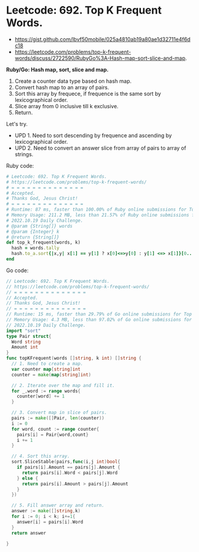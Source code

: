 # Leetcode: 692. Top K Frequent Words.

- https://gist.github.com/lbvf50mobile/025a4810ab19a80ae1d32711e4f6dc18
- https://leetcode.com/problems/top-k-frequent-words/discuss/2722590/RubyGo%3A-Hash-map-sort-slice-and-map.

**Ruby/Go: Hash map, sort, slice and map.**

1. Create a counter data type based on hash map.
2. Convert hash map to an array of pairs.
3. Sort this array by frequece, if frequence is the same sort by lexicographical order.
4. Slice array from 0 inclusive till k exclusive.
5. Return.

Let's try.

- UPD 1. Need to sort descending by frequence and ascending by lexicographical order.
- UPD 2. Need to convert an answer slice from array of pairs to array of strings.

Ruby code:
```Ruby
# Leetcode: 692. Top K Frequent Words.
# https://leetcode.com/problems/top-k-frequent-words/
# = = = = = = = = = = = = = =
# Accepted.
# Thanks God, Jesus Christ!
# = = = = = = = = = = = = = =
# Runtime: 87 ms, faster than 100.00% of Ruby online submissions for Top K Frequent Words.
# Memory Usage: 211.2 MB, less than 21.57% of Ruby online submissions for Top K Frequent Words.
# 2022.10.19 Daily Challenge.
# @param {String[]} words
# @param {Integer} k
# @return {String[]}
def top_k_frequent(words, k)
  hash = words.tally
  hash.to_a.sort{|x,y| x[1] == y[1] ? x[0]<=>y[0] : y[1] <=> x[1]}[0...k].map(&:first)
end
```

Go code:
```Go
// Leetcode: 692. Top K Frequent Words.
// https://leetcode.com/problems/top-k-frequent-words/
// = = = = = = = = = = = = = =
// Accepted.
// Thanks God, Jesus Christ!
// = = = = = = = = = = = = = =
// Runtime: 15 ms, faster than 29.79% of Go online submissions for Top K Frequent Words.
// Memory Usage: 4.3 MB, less than 97.02% of Go online submissions for Top K Frequent Words.
// 2022.10.19 Daily Challenge.
import "sort"
type Pair struct{
  Word string
  Amount int
}
func topKFrequent(words []string, k int) []string {
  // 1. Need to create a map.
  var counter map[string]int
  counter = make(map[string]int)

  // 2. Iterate over the map and fill it.
  for _,word := range words{
    counter[word] += 1
  }

  // 3. Convert map in slice of pairs.
  pairs := make([]Pair, len(counter))
  i := 0
  for word, count := range counter{
    pairs[i] = Pair{word,count}
    i += 1
  }

  // 4. Sort this array.
  sort.SliceStable(pairs,func(i,j int)bool{
    if pairs[i].Amount == pairs[j].Amount {
      return pairs[i].Word < pairs[j].Word
    } else {
      return pairs[i].Amount > pairs[j].Amount
    }
  })

  // 5. Fill answer array and return.
  answer := make([]string,k)
  for i := 0; i < k; i+=1{
    answer[i] = pairs[i].Word
  }
  return answer
    
}
```
